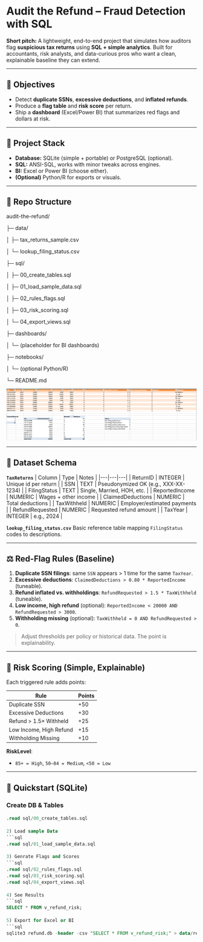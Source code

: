 # Audit the Refund – Fraud Detection with SQL

**Short pitch:** A lightweight, end-to-end project that simulates how auditors flag **suspicious tax returns** using **SQL + simple analytics**. Built for accountants, risk analysts, and data-curious pros who want a clean, explainable baseline they can extend.

---

## 🎯 Objectives
- Detect **duplicate SSNs**, **excessive deductions**, and **inflated refunds**.
- Produce a **flag table** and **risk score** per return.
- Ship a **dashboard** (Excel/Power BI) that summarizes red flags and dollars at risk.

---

## 🧱 Project Stack
- **Database:** SQLite (simple + portable) or PostgreSQL (optional).
- **SQL:** ANSI-SQL, works with minor tweaks across engines.
- **BI:** Excel or Power BI (choose either).
- **(Optional)** Python/R for exports or visuals.

---

## 📁 Repo Structure
audit-the-refund/

├─ data/

│ ├─ tax_returns_sample.csv

│ └─ lookup_filing_status.csv

├─ sql/

│ ├─ 00_create_tables.sql

│ ├─ 01_load_sample_data.sql

│ ├─ 02_rules_flags.sql

│ ├─ 03_risk_scoring.sql

│ └─ 04_export_views.sql

├─ dashboards/

│ └─ (placeholder for BI dashboards)

├─ notebooks/

│ └─ (optional Python/R)

└─ README.md

![Refund Risk Dashboard](dashboards/dashboard_screenshot.png)


---

## 🧪 Dataset Schema

**`TaxReturns`**
| Column            | Type     | Notes |
|---|---|---|
| ReturnID          | INTEGER  | Unique id per return |
| SSN               | TEXT     | Pseudonymized OK (e.g., XXX-XX-1234) |
| FilingStatus      | TEXT     | Single, Married, HOH, etc. |
| ReportedIncome    | NUMERIC  | Wages + other income |
| ClaimedDeductions | NUMERIC  | Total deductions |
| TaxWithheld       | NUMERIC  | Employer/estimated payments |
| RefundRequested   | NUMERIC  | Requested refund amount |
| TaxYear           | INTEGER  | e.g., 2024 |

**`lookup_filing_status.csv`**
Basic reference table mapping `FilingStatus` codes to descriptions.

---

## ⚖️ Red-Flag Rules (Baseline)
1. **Duplicate SSN filings**: same `SSN` appears > 1 time for the same `TaxYear`.
2. **Excessive deductions**: `ClaimedDeductions > 0.80 * ReportedIncome` (tuneable).
3. **Refund inflated vs. withholdings**: `RefundRequested > 1.5 * TaxWithheld` (tuneable).
4. **Low income, high refund** (optional): `ReportedIncome < 20000 AND RefundRequested > 3000`.
5. **Withholding missing** (optional): `TaxWithheld = 0 AND RefundRequested > 0`.

> Adjust thresholds per policy or historical data. The point is explainability.

---

## 🧮 Risk Scoring (Simple, Explainable)
Each triggered rule adds points:

| Rule | Points |
|---|---|
| Duplicate SSN | +50 |
| Excessive Deductions | +30 |
| Refund > 1.5× Withheld | +25 |
| Low Income, High Refund | +15 |
| Withholding Missing | +10 |

**RiskLevel**:
- `85+ = High`, `50–84 = Medium`, `<50 = Low`

---

## 🚀 Quickstart (SQLite)

### Create DB & Tables
```sql
.read sql/00_create_tables.sql

2) Load sample Data
```sql
.read sql/01_load_sample_data.sql

3) Genrate Flags and Scores
```sql
.read sql/02_rules_flags.sql
.read sql/03_risk_scoring.sql
.read sql/04_export_views.sql

4) See Results
```sql
SELECT * FROM v_refund_risk;

5) Export for Excel or BI
```sql
sqlite3 refund.db -header -csv "SELECT * FROM v_refund_risk;" > data/refund_risk.csv


